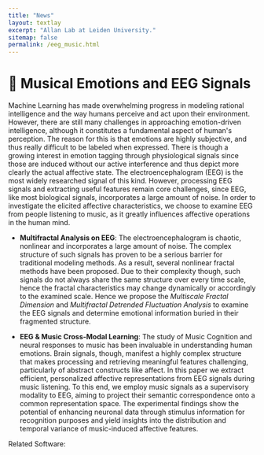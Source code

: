 ```yaml
---
title: "News"
layout: textlay
excerpt: "Allan Lab at Leiden University."
sitemap: false
permalink: /eeg_music.html
---
```


# :brain: Musical Emotions and EEG Signals

Machine Learning has made overwhelming progress in modeling rational intelligence and the way humans perceive and act upon their environment. However, there are still many challenges in approaching emotion-driven intelligence, although it constitutes a fundamental aspect of human's perception. The reason for this is that emotions are highly subjective, and thus really difficult to be labeled when expressed. There is though a growing interest in emotion tagging through physiological signals since those are induced without our active interference and thus depict more clearly the actual affective state. The electroencephalogram (EEG) is the most widely researched signal of this kind. However, processing EEG signals and extracting useful features remain core challenges, since EEG, like most biological signals, incorporates a large amount of noise. In order to investigate the elicited affective characteristics, we choose to examine EEG from people listening to music, as it greatly influences affective operations in the human mind.

* **Multifractal Analysis on EEG**: The electroencephalogram is chaotic, nonlinear and incorporates a large amount of noise. The complex structure of such signals  has proven to be a serious barrier for traditional modeling methods. As a result, several nonlinear fractal methods have been proposed. Due to their complexity though, such signals do not always share the same structure over every time scale, hence the fractal characteristics may change dynamically or accordingly to the examined scale. Hence we propose the *Multiscale Fractal Dimension* and *Multifractal Detrended Fluctuation Analysis* to examine the EEG signals and determine emotional information buried in their fragmented structure.  

* **EEG & Music Cross-Modal Learning**: The study of Music Cognition and neural responses to music has been invaluable in understanding human emotions. Brain signals, though, manifest a highly complex structure that makes processing and retrieving meaningful features challenging, particularly of abstract constructs like affect. In this paper we extract efficient, personalized affective representations from EEG signals during music listening. To this end, we employ music signals as a supervisory modality to EEG, aiming to project their semantic correspondence onto a common representation space. The experimental findings show the potential of enhancing neuronal data through stimulus information for recognition purposes and yield insights into the distribution and temporal variance of music-induced affective features.

Related Software:
<script src="https://github.com/klean2050/klean2050.github.io/js/gh-cards.js"></script>
<div class="js/gh-card js/gh-medium" data-repo="klean2050/EEG_CrossModal"></div>

